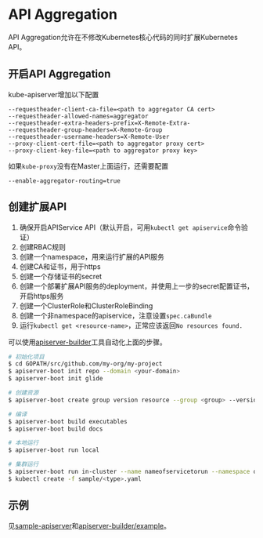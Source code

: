 # API Aggregation

API Aggregation允许在不修改Kubernetes核心代码的同时扩展Kubernetes API。

## 开启API Aggregation

kube-apiserver增加以下配置

```
--requestheader-client-ca-file=<path to aggregator CA cert>
--requestheader-allowed-names=aggregator
--requestheader-extra-headers-prefix=X-Remote-Extra-
--requestheader-group-headers=X-Remote-Group
--requestheader-username-headers=X-Remote-User
--proxy-client-cert-file=<path to aggregator proxy cert>
--proxy-client-key-file=<path to aggregator proxy key>
```

如果`kube-proxy`没有在Master上面运行，还需要配置

```
--enable-aggregator-routing=true
```

## 创建扩展API

1. 确保开启APIService API（默认开启，可用`kubectl get apiservice`命令验证）
2. 创建RBAC规则
3. 创建一个namespace，用来运行扩展的API服务
4. 创建CA和证书，用于https
5. 创建一个存储证书的secret
6. 创建一个部署扩展API服务的deployment，并使用上一步的secret配置证书，开启https服务
7. 创建一个ClusterRole和ClusterRoleBinding
8. 创建一个非namespace的apiservice，注意设置`spec.caBundle`
9. 运行`kubectl get <resource-name>`，正常应该返回`No resources found.`

可以使用[apiserver-builder](https://github.com/kubernetes-incubator/apiserver-builder)工具自动化上面的步骤。

```sh
# 初始化项目
$ cd GOPATH/src/github.com/my-org/my-project
$ apiserver-boot init repo --domain <your-domain>
$ apiserver-boot init glide

# 创建资源
$ apiserver-boot create group version resource --group <group> --version <version> --kind <Kind>

# 编译
$ apiserver-boot build executables
$ apiserver-boot build docs

# 本地运行
$ apiserver-boot run local

# 集群运行
$ apiserver-boot run in-cluster --name nameofservicetorun --namespace default --image gcr.io/myrepo/myimage:mytag 
$ kubectl create -f sample/<type>.yaml
```

## 示例

见[sample-apiserver](https://github.com/kubernetes/sample-apiserver)和[apiserver-builder/example](https://github.com/kubernetes-incubator/apiserver-builder/tree/master/example)。
